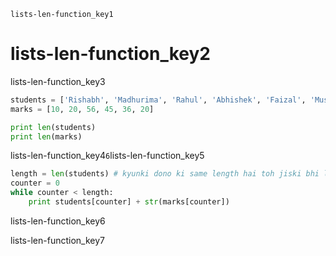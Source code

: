 ```ngMeta
lists-len-function_key1
```
# lists-len-function_key2
lists-len-function_key3

```python
students = ['Rishabh', 'Madhurima', 'Rahul', 'Abhishek', 'Faizal', 'Muskaan']
marks = [10, 20, 56, 45, 36, 20]

print len(students)
print len(marks)
```
lists-len-function_key4`6`lists-len-function_key5

```python
length = len(students) # kyunki dono ki same length hai toh jiski bhi length le sakte ho
counter = 0
while counter < length:
    print students[counter] + str(marks[counter])
```
lists-len-function_key6

lists-len-function_key7